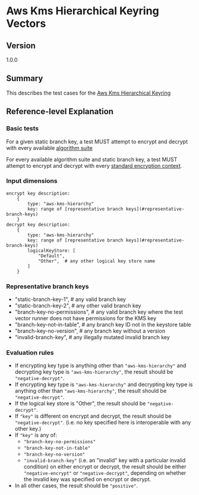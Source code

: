 [//]: # "Copyright Amazon.com Inc. or its affiliates. All Rights Reserved."
[//]: # "SPDX-License-Identifier: CC-BY-SA-4.0"

# Aws Kms Hierarchical Keyring Vectors

## Version

1.0.0

## Summary

This describes the test cases for the [Aws Kms Hierarchical Keyring](../../aws-kms/aws-kms-hierarchical-keyring.md)

## Reference-level Explanation

### Basic tests

For a given static branch key,
a test MUST attempt to encrypt and decrypt
with every available [algorithm suite](../../algorithm-suites.md#algorithm-suite-id)

For every available algorithm suite and static branch key,
a test MUST attempt to encrypt and decrypt with every [standard encryption context](./encryption-context.md#standard-encryption-contexts).

### Input dimensions

```
encrypt key description:
    {
        type: "aws-kms-hierarchy"
        key: range of [representative branch keys](#representative-branch-keys)
    }
decrypt key description:
    {
        type: "aws-kms-hierarchy"
        key: range of [representative branch keys](#representative-branch-keys)
        logicalKeyStore: [
            "Default",
            "Other",  # any other logical key store name
        ]
    }
```

### Representative branch keys
* "static-branch-key-1",  # any valid branch key
* "static-branch-key-2",  # any other valid branch key
* "branch-key-no-permissions",  # any valid branch key where 
the test vector runner does not have permissions
for the KMS key
* "branch-key-not-in-table",  # any branch key ID not
in the keystore table
* "branch-key-no-version",  # any branch key without a version
* "invalid-branch-key",  # any illegally mutated invalid branch key

### Evaluation rules

- If encrypting key type is anything other than `"aws-kms-hierarchy"`
and decrypting key type is `"aws-kms-hierarchy"`,
the result should be `"negative-decrypt"`.
- If encrypting key type is `"aws-kms-hierarchy"`
and decrypting key type is anything other than `"aws-kms-hierarchy"`,
the result should be `"negative-decrypt"`.
- If the logical key store is "Other",
the result should be `"negative-decrypt"`.
- If `"key"` is different on encrypt and decrypt,
the result should be `"negative-decrypt"`.
(i.e. no key specified here is interoperable with any other key.)
- If `"key"` is any of:
  - `"branch-key-no-permissions"`
  - `"branch-key-not-in-table"`
  - `"branch-key-no-version"`
  - `"invalid-branch-key"`
(i.e. an "invalid" key with a particular invalid condition)
on either encrypt or decrypt,
the result should be either `"negative-encrypt"` or `"negative-decrypt"`, 
depending on whether the invalid key was specified on encrypt or decrypt.
- In all other cases, the result should be `"positive"`.